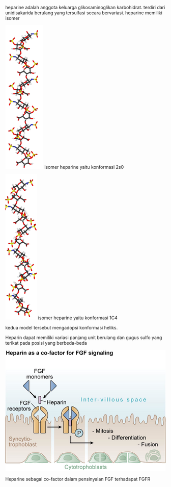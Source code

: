 heparine adalah anggota keluarga glikosaminoglikan karbohidrat. terdiri dari unidisakarida berulang yang tersulfasi secara bervariasi. heparine memiliki isomer

![4c3ec899183f5f1da27253dd44838f3d.png](../../../_resources/4c3ec899183f5f1da27253dd44838f3d.png)
isomer heparine yaitu konformasi 2s0

![588177e922e77d3742f7922b2835ecb0.png](../../../_resources/588177e922e77d3742f7922b2835ecb0.png)
isomer heparine yaitu konformasi 1C4

kedua model tersebut mengadopsi konformasi heliks.

Heparin dapat memiliki variasi panjang unit berulang dan gugus sulfo yang terikat pada
posisi yang berbeda-beda



![Heparin-promotes-cytotrophoblast-proliferation-Heparin-facilitates-dimerization-of-FGFs.png](../../../_resources/Heparin-promotes-cytotrophoblast-proliferation-Hep.png)

Heparine sebagai co-factor dalam pensinyalan FGF terhadapat FGFR